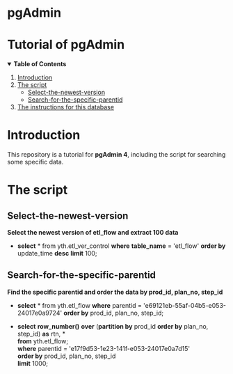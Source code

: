# pgAdmin
# Tutorial of pgAdmin
<details open="open">
  <summary><b>Table of Contents</b></summary>
  <ol>
    <li>
      <a href="#introduction">Introduction</a>
    </li>
    <li>
      <a href="#the-gui">The script</a> 
      <ul>
        <li><a href="#select-the-newest-version">Select-the-newest-version</a></li>
        <li><a href="#search-for-the-specific-parentid">Search-for-the-specific-parentid</a></li>  
      </ul>
    </li>
    <li>
      <a href="#the-instructions-for-this-database">The instructions for this database</a>
    </li>
    
  </ol>
</details>

# __Introduction__
This repository is a tutorial for __pgAdmin 4__, including the script for searching some specific data.
# __The script__
## __Select-the-newest-version__
**Select the newest version of etl_flow and extract 100 data**
* **select** * from yth.etl_ver_control **where** **table_name** = 'etl_flow' **order by** update_time **desc** **limit** 100;
## __Search-for-the-specific-parentid__
**Find the specific parentid and order the data by prod_id, plan_no, step_id**
* **select** * from yth.etl_flow **where** parentid = 'e69121eb-55af-04b5-e053-24017e0a9724' **order by** prod_id, plan_no, step_id;

* **select** **row_number()** **over** (**partition by** prod_id **order by** plan_no, step_id) **as** rtn, *  
**from** yth.etl_flow;  
**where** parentid = 'e17f9d53-1e23-141f-e053-24017e0a7d15'  
**order by** prod_id, plan_no, step_id  
**limit** 1000;

